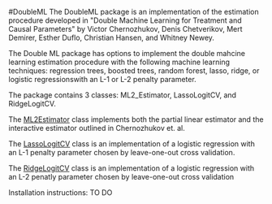 #DoubleML
The DoubleML package is an implementation of the estimation procedure developed in "Double Machine 
Learning for Treatment and Causal Parameters" by Victor Chernozhukov, Denis Chetverikov, Mert Demirer,
Esther Duflo, Christian Hansen, and Whitney Newey. 

The Double ML package has options to implement the double mahcine learning estimation procedure with
the following machine learning techniques: regression trees, boosted trees, random forest, lasso,
ridge, or logistic regressionswith an L-1 or L-2 penalty parameter.

The package contains 3 classes: ML2_Estimator, LassoLogitCV, and RidgeLogitCV.

The [ML2Estimator](DoubleML-Python/ML2Estimator_documentation.md? "ML2Estimator Documentation") class implements both the partial linear estimator and the interactive estimator outlined in Chernozhukov et. al.

The [LassoLogitCV](https://github.com/kquist/DoubleML-Python/blob/master/LassoLogitCV_documentation.md "LassoLogitCV Documentation") class is an implementation of a logistic regression with an L-1 penalty parameter chosen by leave-one-out cross validation. 

The [RidgeLogitCV](DoubleML-Python/RidgeLogitCV_documentation.md? "RidgeLogitCV Documentation") class is an implementation of a logistic regression with an L-2 penatly parameter chosen by leave-one-out cross validation

Installation instructions:
  TO DO
